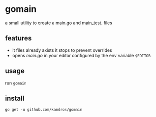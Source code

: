 # gomain

a small utility to create a main.go and main_test. files

## features

- it files already axists it stops to prevent overrides
- opens _main.go_ in your editor configured by the env variable `$EDITOR`

## usage

run `gomain`

## install

`go get -u github.com/kandros/gomain`
